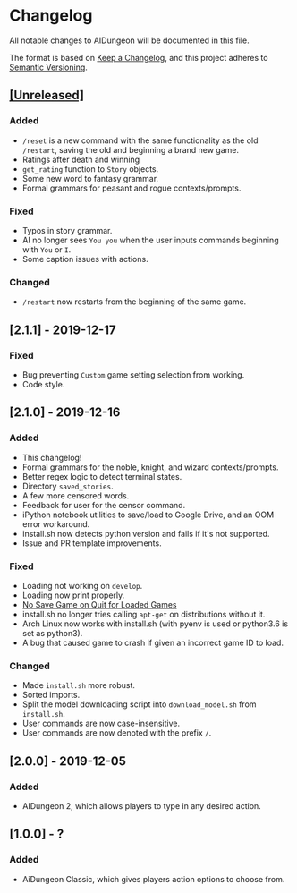 # Changelog
All notable changes to AIDungeon will be documented in this file.

The format is based on [Keep a Changelog](https://keepachangelog.com/en/1.0.0/),
and this project adheres to [Semantic Versioning](https://semver.org/spec/v2.0.0.html).

## [[Unreleased]](https://github.com/AIDungeon/AIDungeon/compare/master...develop)

### Added

- `/reset` is a new command with the same functionality as the
old `/restart`, saving the old and beginning a brand new game.
- Ratings after death and winning
- `get_rating` function to `Story` objects.
- Some new word to fantasy grammar.
- Formal grammars for peasant and rogue contexts/prompts.

### Fixed

- Typos in story grammar.
- AI no longer sees `You you` when the user inputs commands beginning with `You` or `I`.
- Some caption issues with actions.

### Changed

- `/restart` now restarts from the beginning of the same game.

## [2.1.1] - 2019-12-17

### Fixed

- Bug preventing `Custom` game setting selection from working.
- Code style.

## [2.1.0] - 2019-12-16

### Added
- This changelog!
- Formal grammars for the noble, knight, and wizard contexts/prompts.
- Better regex logic to detect terminal states.
- Directory `saved_stories`.
- A few more censored words.
- Feedback for user for the censor command.
- iPython notebook utilities to save/load to Google Drive, and an OOM error workaround.
- install.sh now detects python version and fails if it's not supported.
- Issue and PR template improvements.

### Fixed
- Loading not working on `develop`.
- Loading now print properly.
- [No Save Game on Quit for Loaded Games](https://github.com/AIDungeon/AIDungeon/issues/97)
- install.sh no longer tries calling `apt-get` on distributions without it.
- Arch Linux now works with install.sh (with pyenv is used or python3.6 is set as python3).
- A bug that caused game to crash if given an incorrect game ID to load.

### Changed
- Made `install.sh` more robust.
- Sorted imports.
- Split the model downloading script into `download_model.sh` from `install.sh`.
- User commands are now case-insensitive.
- User commands are now denoted with the prefix `/`.

## [2.0.0] - 2019-12-05

### Added
- AIDungeon 2, which allows players to type in any desired action.

## [1.0.0] - ?

### Added
- AiDungeon Classic, which gives players action options to choose from.
